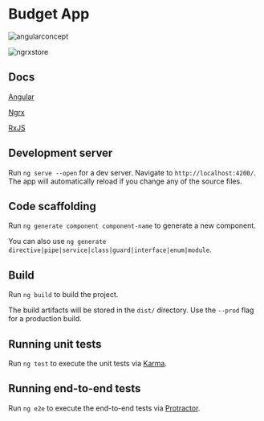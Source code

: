 # Budget App

![angularconcept](https://angular.io/generated/images/guide/architecture/overview2.png)

![ngrxstore](https://ngrx.io/generated/images/guide/store/state-management-lifecycle.png)

## Docs
[Angular](https://angular.io/)

[Ngrx](https://ngrx.io/)

[RxJS](https://rxjs-dev.firebaseapp.com/)

## Development server

Run `ng serve --open` for a dev server. Navigate to `http://localhost:4200/`. The app will automatically reload if you change any of the source files.

## Code scaffolding

Run `ng generate component component-name` to generate a new component. 

You can also use `ng generate directive|pipe|service|class|guard|interface|enum|module`.

## Build

Run `ng build` to build the project. 

The build artifacts will be stored in the `dist/` directory. Use the `--prod` flag for a production build.

## Running unit tests

Run `ng test` to execute the unit tests via [Karma](https://karma-runner.github.io).

## Running end-to-end tests

Run `ng e2e` to execute the end-to-end tests via [Protractor](http://www.protractortest.org/).

